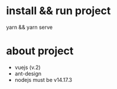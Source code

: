 # install && run project
yarn && yarn serve

# about project
 - vuejs (v.2)
 - ant-design 
 - nodejs must be v14.17.3
